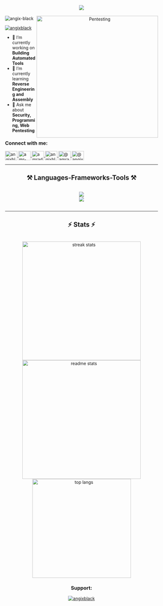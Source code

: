 <h1 align="center">
  <img src="https://readme-typing-svg.herokuapp.com/?font=Righteous&size=35&center=true&vCenter=true&width=500&height=70&duration=4000&color=00FF00&lines=+I'm+Angix+Black!+👋;+Offensive+Security;+Pentester;+Bug+Bounty+Hunter;+Software+Developer;+From+Egypt" />
</h1>

<div align="center">
  <img align="right" alt="Pentesting" width="400" src="https://media1.giphy.com/media/v1.Y2lkPTc5MGI3NjExb2R5bWNkM2p3c2RpeHl6Z2hxeWJpN3hhcG16emJkamYxZnI2bmIybCZlcD12MV9pbnRlcm5hbF9naWZfYnlfaWQmY3Q9Zw/KmHueA88mFABT9GkkR/giphy.webp" >
</div>

<p align="left">
  <img src="https://komarev.com/ghpvc/?username=angix-black&label=Profile%20views&color=0e75b6&style=flat" alt="angix-black" />
</p>



<p align="left">
  <a href="https://twitter.com/angixblack" target="blank">
    <img src="https://img.shields.io/twitter/follow/angixblack?logo=twitter&style=for-the-badge" alt="angixblack" />
  </a>
</p>

- 🔭 I’m currently working on **Building Automated Tools**
- 🌱 I’m currently learning **Reverse Engineering and Assembly**
- 💬 Ask me about **Security, Programming, Web Pentesting**
<h3 align="left">Connect with me:</h3>
<p align="left">
  <a href="https://twitter.com/angixblack" target="blank">
    <img align="center" src="https://raw.githubusercontent.com/rahuldkjain/github-profile-readme-generator/master/src/images/icons/Social/twitter.svg" alt="angixblack" height="30" width="40" />
  </a>
  <a href="https://linkedin.com/in/amr-offsec" target="blank">
    <img align="center" src="https://raw.githubusercontent.com/rahuldkjain/github-profile-readme-generator/master/src/images/icons/Social/linked-in-alt.svg" alt="amr-offsec" height="30" width="40" />
  </a>
  <a href="https://fb.com/amradrian1" target="blank">
    <img align="center" src="https://raw.githubusercontent.com/rahuldkjain/github-profile-readme-generator/master/src/images/icons/Social/facebook.svg" alt="amradrian1" height="30" width="40" />
  </a>
  <a href="https://instagram.com/angixblack" target="blank">
    <img align="center" src="https://raw.githubusercontent.com/rahuldkjain/github-profile-readme-generator/master/src/images/icons/Social/instagram.svg" alt="angixblack" height="30" width="40" />
  </a>
  <a href="https://medium.com/@amradrian" target="blank">
    <img align="center" src="https://raw.githubusercontent.com/rahuldkjain/github-profile-readme-generator/master/src/images/icons/Social/medium.svg" alt="@amradrian" height="30" width="40" />
  </a>
  <a href="https://www.youtube.com/c/@angixblack" target="blank">
    <img align="center" src="https://raw.githubusercontent.com/rahuldkjain/github-profile-readme-generator/master/src/images/icons/Social/youtube.svg" alt="@angixblack" height="30" width="40" />
  </a>
</p>

<hr/>

<h2 align="center">⚒️ Languages-Frameworks-Tools ⚒️</h2>
<br/>
<div align="center">
    <img src="https://skillicons.dev/icons?i=python,java,c,cpp,cs,github,vscode,html,css,js" /><br>
    <img src="https://skillicons.dev/icons?i=bash,nodejs,mysql,aws,dotnet,go,mongodb,bootstrap,linux," />
</div>

<br/>
<hr/>


<h2 align="center">⚡ Stats ⚡</h2>
<br>
<div align="center">
  <img width=390 src="https://github-readme-streak-stats-salesp07.vercel.app/?user=Angix-Black&count_private=true&theme=react&border_radius=10" alt="streak stats"/>
  <img width=390 src="https://github-readme-stats-salesp07.vercel.app/api?username=Angix-Black&count_private=true&show_icons=true&theme=react&rank_icon=github&border_radius=10" alt="readme stats" />
  <br/>
  <img width=325 align="center" src="https://github-readme-stats-salesp07.vercel.app/api/top-langs/?username=Angix-Black&hide=HTML&langs_count=8&layout=compact&theme=react&border_radius=10&size_weight=0.5&count_weight=0.5&exclude_repo=github-readme-stats" alt="top langs" />
</div>


<h3 align="center">Support:</h3>
<div align="center">
  <a href="https://www.buymeacoffee.com/angixblack" target="_blank">
    <img src="https://img.buymeacoffee.com/button-api/?text=Buy%20me%20a%20coffee&emoji=&slug=angixblack&button_colour=FFDD00&font_colour=000000&font_family=Roboto&outline_colour=000000&coffee_colour=ffffff" alt="angixblack" />
  </a>
</div>

